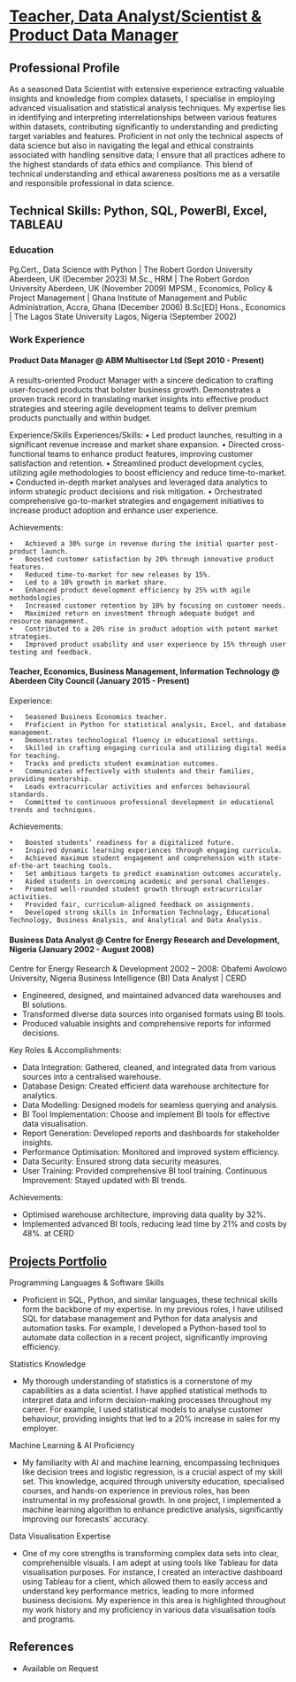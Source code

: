 # [Teacher, Data Analyst/Scientist & Product Data Manager](https://aadegoke74.github.io)

## Professional Profile
As a seasoned Data Scientist with extensive experience extracting valuable insights and knowledge from complex datasets, I specialise in employing advanced visualisation and statistical analysis techniques. My expertise lies in identifying and interpreting interrelationships between various features within datasets, contributing significantly to understanding and predicting target variables and features. Proficient in not only the technical aspects of data science but also in navigating the legal and ethical constraints associated with handling sensitive data; I ensure that all practices adhere to the highest standards of data ethics and compliance. This blend of technical understanding and ethical awareness positions me as a versatile and responsible professional in data science.

## Technical Skills: Python, SQL, PowerBI, Excel, TABLEAU

### Education
Pg.Cert., Data Science with Python | The Robert Gordon University Aberdeen, UK (December 2023)
M.Sc., HRM | The Robert Gordon University Aberdeen, UK (November 2009)
MPSM., Economics, Policy & Project Management  | Ghana Institute of Management and Public Administration, Accra, Ghana (December 2006)
B.Sc[ED] Hons., Economics | The Lagos State University Lagos, Nigeria (September 2002)

### Work Experience

#### Product Data Manager @ ABM Multisector Ltd (Sept 2010 - Present)
A results-oriented Product Manager with a sincere dedication to crafting user-focused products that bolster business growth. Demonstrates a proven track record in translating market insights into effective product strategies and steering agile development teams to deliver premium products punctually and within budget.

Experience/Skills
Experiences/Skills:
	•	Led product launches, resulting in a significant revenue increase and market share expansion.
	•	Directed cross-functional teams to enhance product features, improving customer satisfaction and retention.
	•	Streamlined product development cycles, utilizing agile methodologies to boost efficiency and reduce time-to-market.
	•	Conducted in-depth market analyses and leveraged data analytics to inform strategic product decisions and risk mitigation.
	•	Orchestrated comprehensive go-to-market strategies and engagement initiatives to increase product adoption and enhance user experience.

Achievements:

	•	Achieved a 30% surge in revenue during the initial quarter post-product launch.
	•	Boosted customer satisfaction by 20% through innovative product features.
	•	Reduced time-to-market for new releases by 15%.
	•	Led to a 10% growth in market share.
	•	Enhanced product development efficiency by 25% with agile methodologies.
	•	Increased customer retention by 10% by focusing on customer needs.
	•	Maximized return on investment through adequate budget and resource management.
	•	Contributed to a 20% rise in product adoption with potent market strategies.
	•	Improved product usability and user experience by 15% through user testing and feedback.


#### Teacher, Economics, Business Management, Information Technology @ Aberdeen City Council (January 2015 - Present)
Experience:

	•	Seasoned Business Economics teacher.
	•	Proficient in Python for statistical analysis, Excel, and database management.
	•	Demonstrates technological fluency in educational settings.
	•	Skilled in crafting engaging curricula and utilizing digital media for teaching.
	•	Tracks and predicts student examination outcomes.
	•	Communicates effectively with students and their families, providing mentorship.
	•	Leads extracurricular activities and enforces behavioural standards.
	•	Committed to continuous professional development in educational trends and techniques.

Achievements:

	•	Boosted students’ readiness for a digitalized future.
	•	Inspired dynamic learning experiences through engaging curricula.
	•	Achieved maximum student engagement and comprehension with state-of-the-art teaching tools.
	•	Set ambitious targets to predict examination outcomes accurately.
	•	Aided students in overcoming academic and personal challenges.
	•	Promoted well-rounded student growth through extracurricular activities.
	•	Provided fair, curriculum-aligned feedback on assignments.
	•	Developed strong skills in Information Technology, Educational Technology, Business Analysis, and Analytical and Data Analysis.

#### Business Data Analyst @ Centre for Energy Research and Development, Nigeria (January 2002 - August 2008)
Centre for Energy Research & Development 2002 – 2008: Obafemi Awolowo University, Nigeria
Business Intelligence (BI) Data Analyst | CERD
- Engineered, designed, and maintained advanced data warehouses and BI solutions.
- Transformed diverse data sources into organised formats using BI tools.
- Produced valuable insights and comprehensive reports for informed decisions. 

Key Roles & Accomplishments: 
- Data Integration: Gathered, cleaned, and integrated data from various sources into a centralised warehouse. 
- Database Design: Created efficient data warehouse architecture for analytics. 
- Data Modelling: Designed models for seamless querying and analysis. 
- BI Tool Implementation: Choose and implement BI tools for effective data visualisation. 
- Report Generation: Developed reports and dashboards for stakeholder insights. 
- Performance Optimisation: Monitored and improved system efficiency. 
- Data Security: Ensured strong data security measures. 
- User Training: Provided comprehensive BI tool training. Continuous Improvement: Stayed updated with BI trends. 

Achievements:
- Optimised warehouse architecture, improving data quality by 32%.
- Implemented advanced BI tools, reducing lead time by 21% and costs by 48%. at CERD



## [Projects Portfolio](https://aadegoke74.github.io)
Programming Languages & Software Skills
- Proficient in SQL, Python, and similar languages, these technical skills form the backbone of my expertise. In my previous roles, I have utilised SQL for database management and Python for data analysis and automation tasks. For example, I developed a Python-based tool to automate data collection in a recent project, significantly improving efficiency.

Statistics Knowledge
- My thorough understanding of statistics is a cornerstone of my capabilities as a data scientist. I have applied statistical methods to interpret data and inform decision-making processes throughout my career. For example, I used statistical models to analyse customer behaviour, providing insights that led to a 20% increase in sales for my employer.

Machine Learning & AI Proficiency
- My familiarity with AI and machine learning, encompassing techniques like decision trees and logistic regression, is a crucial aspect of my skill set. This knowledge, acquired through university education, specialised courses, and hands-on experience in previous roles, has been instrumental in my professional growth. In one project, I implemented a machine learning algorithm to enhance predictive analysis, significantly improving our forecasts' accuracy.

Data Visualisation Expertise
- One of my core strengths is transforming complex data sets into clear, comprehensible visuals. I am adept at using tools like  Tableau for data visualisation purposes. For instance, I created an interactive dashboard using Tableau for a client, which allowed them to easily access and understand key performance metrics, leading to more informed business decisions. My experience in this area is highlighted throughout my work history and my proficiency in various data visualisation tools and programs.

## References
- Available on Request
